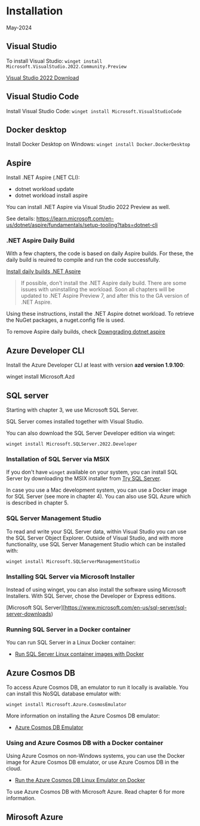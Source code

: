 # Installation

May-2024

## Visual Studio

To install Visual Studio: `winget install Microsoft.VisualStudio.2022.Community.Preview`

[Visual Studio 2022 Download](https://visualstudio.microsoft.com/downloads/)

## Visual Studio Code

Install Visual Studio Code: `winget install Microsoft.VisualStudioCode`

## Docker desktop

Install Docker Desktop on Windows: `winget install Docker.DockerDesktop`

## Aspire

Install .NET Aspire (.NET CLI):

- dotnet workload update
- dotnet workload install aspire

You can install .NET Aspire via Visual Studio 2022 Preview as well.

See details:
https://learn.microsoft.com/en-us/dotnet/aspire/fundamentals/setup-tooling?tabs=dotnet-cli

### .NET Aspire Daily Build

With a few chapters, the code is based on daily Aspire builds. For these, the daily build is reuired to compile and run the code successfully.

[Install daily builds .NET Aspire](https://github.com/dotnet/aspire/blob/main/docs/using-latest-daily.md)

> If possible, don't install the .NET Aspire daily build. There are some issues with uninstalling the workload. Soon all chapters will be updated to .NET Aspire Preview 7, and after this to the GA version of .NET Aspire.

Using these instructions, install the .NET Aspire dotnet workload. To retrieve the NuGet packages, a nuget.config file is used.

To remove Aspire daily builds, check [Downgrading dotnet aspire](https://github.com/dotnet/aspire/discussions/2829)

## Azure Developer CLI

Install the Azure Developer CLI at least with version **azd version 1.9.100**:

winget install Microsoft.Azd

## SQL server

Starting with chapter 3, we use Microsoft SQL Server.

SQL Server comes installed together with Visual Studio.

You can also download the SQL Server Developer edition via winget:

`winget install Microsoft.SQLServer.2022.Developer`

### Installation of SQL Server via MSIX

If you don't have `winget` available on your system, you can install SQL Server by downloading the MSIX installer from [Try SQL Server](https://www.microsoft.com/sql-server/sql-server-downloads). 

In case you use a Mac development system, you can use a Docker image for SQL Server (see more in chapter 4). You can also use SQL Azure which is described in chapter 5.

### SQL Server Management Studio

To read and write your SQL Server data, within Visual Studio you can use the SQL Server Object Explorer. Outside of Visual Studio, and with more functionality, use SQL Server Management Studio which can be installed with:

`winget install Microsoft.SQLServerManagementStudio`

### Installing SQL Server via Microsoft Installer

Instead of using winget, you can also install the software using Microsoft Installers. With SQL Server, chose the Developer or Express editions.

[Microsoft SQL Server][https://www.microsoft.com/en-us/sql-server/sql-server-downloads)

### Running SQL Server in a Docker container

You can run SQL Server in a Linux Docker container:

* [Run SQL Server Linux container images with Docker](https://learn.microsoft.com/en-us/sql/linux/quickstart-install-connect-docker)

## Azure Cosmos DB

To access Azure Cosmos DB, an emulator to run it locally is available. You can install this NoSQL database emulator with:

`winget install Microsoft.Azure.CosmosEmulator`

More information on installing the Azure Cosmos DB emulator:

* [Azure Cosmos DB Emulator](https://learn.microsoft.com/en-us/azure/cosmos-db/local-emulator?tabs=ssl-netstd21#install-the-emulator)

### Using and Azure Cosmos DB with a Docker container

Using Azure Cosmos on non-Windows systems, you can use the Docker image for Azure Cosmos DB emulator, or use Azure Cosmos DB in the cloud.

* [Run the Azure Cosmos DB Linux Emulator on Docker](https://learn.microsoft.com/en-us/azure/cosmos-db/docker-emulator-linux)

To use Azure Cosmos DB with Microsoft Azure. Read chapter 6 for more information.

## Mirosoft Azure

